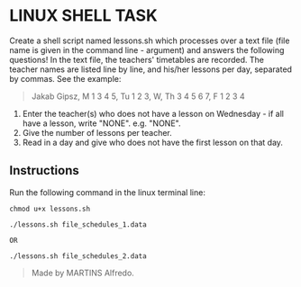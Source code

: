 # LINUX SHELL TASK

Create a shell script named lessons.sh which processes over a text file (file name is given in the command line - argument) and answers the following questions! In the text file, the teachers' timetables are recorded. The teacher names are listed line by line, and his/her lessons per day, separated by commas. See the example: 
> Jakab Gipsz, M 1 3 4 5, Tu 1 2 3, W, Th 3 4 5 6 7, F 1 2 3 4

  1. Enter the teacher(s) who does not have a lesson on Wednesday - if all have a lesson, write "NONE". e.g. "NONE".
  2. Give the number of lessons per teacher.
  3. Read in a day and give who does not have the first lesson on that day.

## Instructions
Run the following command in the linux terminal line:

```
chmod u+x lessons.sh

./lessons.sh file_schedules_1.data

OR

./lessons.sh file_schedules_2.data
```

> Made by MARTINS Alfredo.

